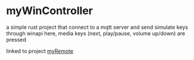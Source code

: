 # myWinController

a simple rust project that connect to a mqtt server and send simulate keys through winapi here, media keys (next, play/pause, volume up/down) are pressed

linked to project [myRemote](https://github.com/rduvql/myRemote)
